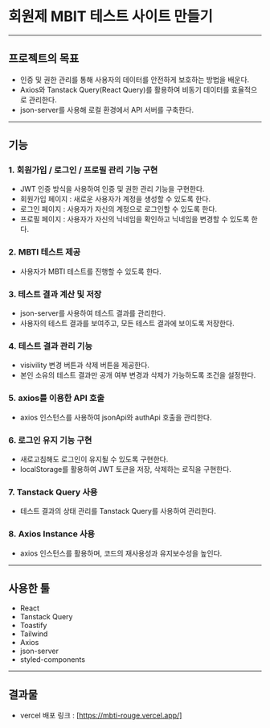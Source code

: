 # 회원제 MBIT 테스트 사이트 만들기
----
## 프로젝트의 목표
- 인증 및 권한 관리를 통해 사용자의 데이터를 안전하게 보호하는 방법을 배운다.
- Axios와 Tanstack Query(React Query)를 활용하여 비동기 데이터를 효율적으로 관리한다.
- json-server를 사용해 로컬 환경에서 API 서버를 구축한다.
----
## 기능
### 1. 회원가입 / 로그인 / 프로필 관리 기능 구현
- JWT 인증 방식을 사용하여 인증 및 권한 관리 기능을 구현한다.
- 회원가입 페이지 : 새로운 사용자가 계정을 생성할 수 있도록 한다.
- 로그인 페이지 : 사용자가 자신의 계정으로 로그인할 수 있도록 한다.
- 프로필 페이지 : 사용자가 자신의 닉네임을 확인하고 닉네임을 변경할 수 있도록 한다.
 
### 2. MBTI 테스트 제공  
- 사용자가 MBTI 테스트를 진행할 수 있도록 한다.

### 3. 테스트 결과 계산 및 저장
- json-server를 사용하여 테스트 결과를 관리한다.
- 사용자의 테스트 결과를 보여주고, 모든 테스트 결과에 보이도록 저장한다.

### 4. 테스트 결과 관리 기능
- visivility 변경 버튼과 삭제 버튼을 제공한다.
- 본인 소유의 테스트 결과만 공개 여부 변경과 삭제가 가능하도록 조건을 설정한다.

### 5. axios를 이용한 API 호출
- axios 인스턴스를 사용하여 jsonApi와 authApi 호출을 관리한다.

### 6. 로그인 유지 기능 구현
- 새로고침해도 로그인이 유지될 수 있도록 구현한다.
- localStorage를 활용하여 JWT 토큰을 저장, 삭제하는 로직을 구현한다.

### 7. Tanstack Query 사용
- 테스트 결과의 상태 관리를 Tanstack Query를 사용하여 관리한다.

### 8. Axios Instance 사용
- axios 인스턴스를 활용하며, 코드의 재사용성과 유지보수성을 높인다.

----
## 사용한 툴
- React
- Tanstack Query
- Toastify
- Tailwind
- Axios
- json-server
- styled-components
----
## 결과물
- vercel 배포 링크 : [https://mbti-rouge.vercel.app/]
